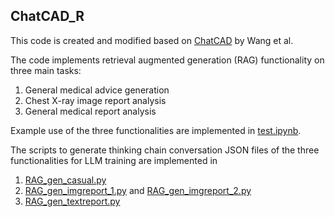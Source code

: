 ## ChatCAD_R

This code is created and modified based on [ChatCAD](https://github.com/zhaozh10/ChatCAD) by Wang et al.

The code implements retrieval augmented generation (RAG) functionality on three main tasks:

1. General medical advice generation
2. Chest X-ray image report analysis
3. General medical report analysis

Example use of the three functionalities are implemented in [test.ipynb](src/ChatCAD_R/test.ipynb).

The scripts to generate thinking chain conversation JSON files of the three functionalities for LLM training are implemented in

1. [RAG_gen_casual.py](src/ChatCAD_R/RAG_gen_casual.py)
2. [RAG_gen_imgreport_1.py](src/ChatCAD_R/RAG_gen_imgreport_1.py) and [RAG_gen_imgreport_2.py](src/ChatCAD_R/RAG_gen_imgreport_2.py)
3. [RAG_gen_textreport.py](src/ChatCAD_R/RAG_gen_textreport.py)

   
